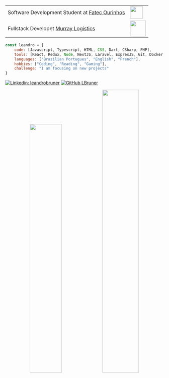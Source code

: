 
<table align="start">
     <tr>
        <td>Software Development Student at <a href="https://www.fatecourinhos.edu.br/">Fatec Ourinhos</a></td>
        <td> <img height="40" src="https://media0.giphy.com/media/v1.Y2lkPTc5MGI3NjExcXlmY2tnZG12bDF5bTZsbGQxNGpnOWhwbTJvbml6em5rdGk0cGZ2biZlcD12MV9pbnRlcm5hbF9naWZfYnlfaWQmY3Q9cw/f7omQNmgiyjj5sffvZ/giphy.gif" width="40"></td>
    </tr>
    <tr>
        <td>Fullstack Developet <a href="http://www.unb.br">Murray Logistics</a></td>
        <td><img src="https://media1.giphy.com/media/F73KLZL9eAfDcDQFAt/giphy.gif" width="50"></td>
    </tr>   
</table>

```javascript
const leandro = {
    code: [Javascript, Typescript, HTML, CSS, Dart, CSharp, PHP],
    tools: [React, Redux, Node, NextJS, Laravel, ExpresJS, Git, Docker, Flutter],
    languages: ["Brazilian Portugues", "English", "French"],
    hobbies: ["Coding", "Reading", "Gaming"],
    challenge: "I am focusing on new projects"
}
```



[![Linkedin: leandrobruner](https://img.shields.io/badge/-Linkedin-blue?style=flat-square&logo=Linkedin&logoColor=white&link=https://www.linkedin.com/in/lbruner-dev/)](https://www.linkedin.com/in/lbruner-dev/)
[![GitHub LBruner](https://img.shields.io/github/followers/LBruner?style=social)](https://github.com/LBruner)


<p align="center">
    <img src="https://github-readme-stats.vercel.app/api?username=LBruner&theme=dracula&show_icons=true&hide_border=true&count_private=true" width="45%">
    <img src="https://github-readme-streak-stats.herokuapp.com/?user=LBruner&theme=dracula&hide_border=true" width="48%">
</p>


<br>

